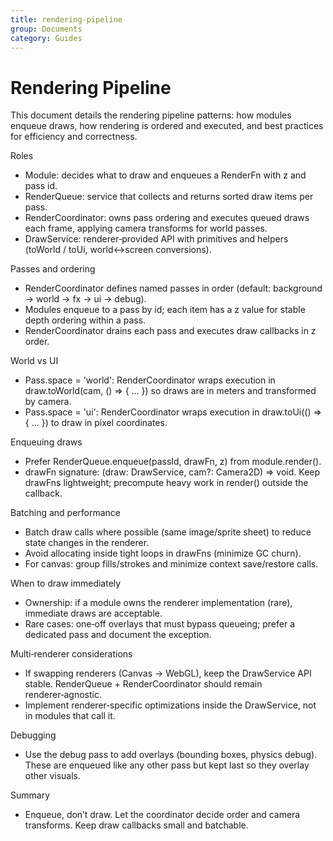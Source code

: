 ```yaml
---
title: rendering-pipeline
group: Documents
category: Guides
---
```


# Rendering Pipeline

This document details the rendering pipeline patterns: how modules enqueue draws, how rendering is ordered and executed, and best practices for efficiency and correctness.

Roles

- Module: decides what to draw and enqueues a RenderFn with z and pass id.
- RenderQueue: service that collects and returns sorted draw items per pass.
- RenderCoordinator: owns pass ordering and executes queued draws each frame, applying camera transforms for world passes.
- DrawService: renderer‑provided API with primitives and helpers (toWorld / toUi, world↔screen conversions).

Passes and ordering

- RenderCoordinator defines named passes in order (default: background → world → fx → ui → debug).
- Modules enqueue to a pass by id; each item has a z value for stable depth ordering within a pass.
- RenderCoordinator drains each pass and executes draw callbacks in z order.

World vs UI

- Pass.space = 'world': RenderCoordinator wraps execution in draw.toWorld(cam, () => { ... }) so draws are in meters and transformed by camera.
- Pass.space = 'ui': RenderCoordinator wraps execution in draw.toUi(() => { ... }) to draw in pixel coordinates.

Enqueuing draws

- Prefer RenderQueue.enqueue(passId, drawFn, z) from module.render().
- drawFn signature: (draw: DrawService, cam?: Camera2D) => void. Keep drawFns lightweight; precompute heavy work in render() outside the callback.

Batching and performance

- Batch draw calls where possible (same image/sprite sheet) to reduce state changes in the renderer.
- Avoid allocating inside tight loops in drawFns (minimize GC churn).
- For canvas: group fills/strokes and minimize context save/restore calls.

When to draw immediately

- Ownership: if a module owns the renderer implementation (rare), immediate draws are acceptable.
- Rare cases: one‑off overlays that must bypass queueing; prefer a dedicated pass and document the exception.

Multi‑renderer considerations

- If swapping renderers (Canvas → WebGL), keep the DrawService API stable. RenderQueue + RenderCoordinator should remain renderer‑agnostic.
- Implement renderer‑specific optimizations inside the DrawService, not in modules that call it.

Debugging

- Use the debug pass to add overlays (bounding boxes, physics debug). These are enqueued like any other pass but kept last so they overlay other visuals.

Summary

- Enqueue, don’t draw. Let the coordinator decide order and camera transforms. Keep draw callbacks small and batchable.